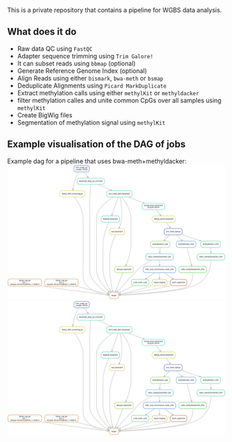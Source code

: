 This is a private repository that contains a pipeline for WGBS data analysis. 

## What does it do
- Raw data QC using `FastQC`
- Adapter sequence trimming using `Trim Galore!`
- It can subset reads using `bbmap` (optional)
- Generate Reference Genome Index (optional)
- Align Reads using either `bismark`, `bwa-meth` or `bsmap`
- Deduplicate Alignments using `Picard MarkDuplicate`
- Extract methylation calls using either `methylKit` or `methyldacker`
- filter methylation calles and unite common CpGs over all samples using `methylKit`
- Create BigWig files
- Segmentation of methylation signal using `methylKit`

## Example visualisation of the DAG of jobs
Example dag for a pipeline that uses bwa-meth+methyldacker:
![DAG](dags/dag_21_08_2019_bwameth.svg)
<img src="dags/dag_21_08_2019_bwameth.svg">
